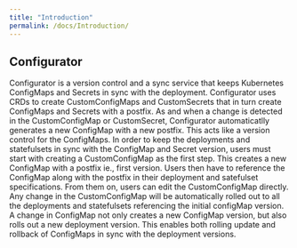```yaml
---
title: "Introduction"
permalink: /docs/Introduction/
---
```


## Configurator
Configurator is a version control and a sync service that keeps Kubernetes ConfigMaps and Secrets in sync with the deployment. Configurator uses CRDs to create CustomConfigMaps and CustomSecrets that in turn create ConfigMaps and Secrets with a postfix. As and when a change is detected in the CustomConfigMap or CustomSecret, Configurator automaticatlly generates a new ConfigMap with a new postfix. This acts like a version control for the ConfigMaps.
In order to keep the deployments and statefulsets in sync with the ConfigMap and Secret version, users must start with creating a CustomConfigMap as the first step. This creates a new ConfigMap with a postfix ie., first version. Users then have to reference the ConfigMap along with the postfix in their deployment and satefulset specifications. From them on, users can edit the CustomConfigMap directly. Any change in the CustomConfigMap will be automatically rolled out to all the deployments and statefulsets referencing the initial configMap version. A change in ConfigMap not only creates a new ConfigMap version, but also rolls out a new deployment version. This enables both rolling update and rollback of ConfigMaps in sync with the deployment versions.